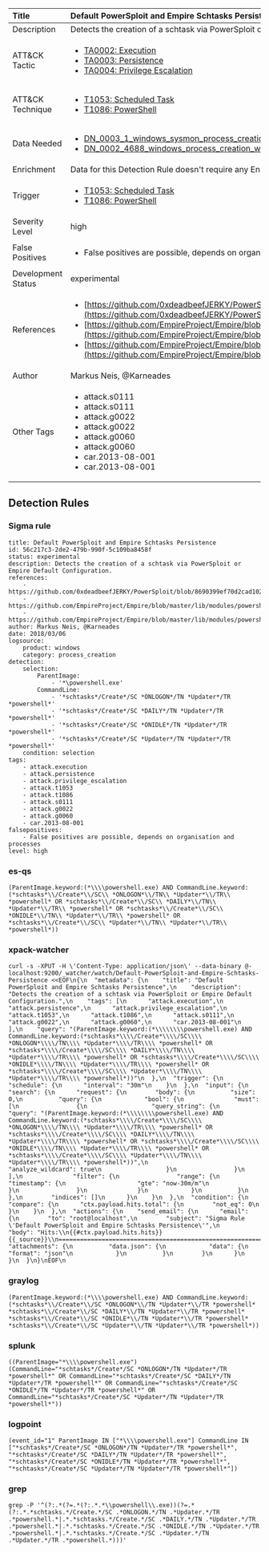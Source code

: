 | Title                | Default PowerSploit and Empire Schtasks Persistence                                                                                                                                                 |
|:---------------------|:------------------------------------------------------------------------------------------------------------------------------------------------------------|
| Description          | Detects the creation of a schtask via PowerSploit or Empire Default Configuration.                                                                                                                                           |
| ATT&amp;CK Tactic    |  <ul><li>[TA0002: Execution](https://attack.mitre.org/tactics/TA0002)</li><li>[TA0003: Persistence](https://attack.mitre.org/tactics/TA0003)</li><li>[TA0004: Privilege Escalation](https://attack.mitre.org/tactics/TA0004)</li></ul>  |
| ATT&amp;CK Technique | <ul><li>[T1053: Scheduled Task](https://attack.mitre.org/techniques/T1053)</li><li>[T1086: PowerShell](https://attack.mitre.org/techniques/T1086)</li></ul>  |
| Data Needed          | <ul><li>[DN_0003_1_windows_sysmon_process_creation](../Data_Needed/DN_0003_1_windows_sysmon_process_creation.md)</li><li>[DN_0002_4688_windows_process_creation_with_commandline](../Data_Needed/DN_0002_4688_windows_process_creation_with_commandline.md)</li></ul>  |
| Enrichment           |  Data for this Detection Rule doesn't require any Enrichments.  |
| Trigger              | <ul><li>[T1053: Scheduled Task](../Triggers/T1053.md)</li><li>[T1086: PowerShell](../Triggers/T1086.md)</li></ul>  |
| Severity Level       | high |
| False Positives      | <ul><li>False positives are possible, depends on organisation and processes</li></ul>  |
| Development Status   | experimental |
| References           | <ul><li>[https://github.com/0xdeadbeefJERKY/PowerSploit/blob/8690399ef70d2cad10213575ac67e8fa90ddf7c3/Persistence/Persistence.psm1](https://github.com/0xdeadbeefJERKY/PowerSploit/blob/8690399ef70d2cad10213575ac67e8fa90ddf7c3/Persistence/Persistence.psm1)</li><li>[https://github.com/EmpireProject/Empire/blob/master/lib/modules/powershell/persistence/userland/schtasks.py](https://github.com/EmpireProject/Empire/blob/master/lib/modules/powershell/persistence/userland/schtasks.py)</li><li>[https://github.com/EmpireProject/Empire/blob/master/lib/modules/powershell/persistence/elevated/schtasks.py](https://github.com/EmpireProject/Empire/blob/master/lib/modules/powershell/persistence/elevated/schtasks.py)</li></ul>  |
| Author               | Markus Neis, @Karneades |
| Other Tags           | <ul><li>attack.s0111</li><li>attack.s0111</li><li>attack.g0022</li><li>attack.g0022</li><li>attack.g0060</li><li>attack.g0060</li><li>car.2013-08-001</li><li>car.2013-08-001</li></ul> | 

## Detection Rules

### Sigma rule

```
title: Default PowerSploit and Empire Schtasks Persistence
id: 56c217c3-2de2-479b-990f-5c109ba8458f
status: experimental
description: Detects the creation of a schtask via PowerSploit or Empire Default Configuration.
references:
    - https://github.com/0xdeadbeefJERKY/PowerSploit/blob/8690399ef70d2cad10213575ac67e8fa90ddf7c3/Persistence/Persistence.psm1
    - https://github.com/EmpireProject/Empire/blob/master/lib/modules/powershell/persistence/userland/schtasks.py
    - https://github.com/EmpireProject/Empire/blob/master/lib/modules/powershell/persistence/elevated/schtasks.py
author: Markus Neis, @Karneades
date: 2018/03/06
logsource:
    product: windows
    category: process_creation
detection:
    selection:
        ParentImage:
            - '*\powershell.exe'
        CommandLine:
            - '*schtasks*/Create*/SC *ONLOGON*/TN *Updater*/TR *powershell*'
            - '*schtasks*/Create*/SC *DAILY*/TN *Updater*/TR *powershell*'
            - '*schtasks*/Create*/SC *ONIDLE*/TN *Updater*/TR *powershell*'
            - '*schtasks*/Create*/SC *Updater*/TN *Updater*/TR *powershell*'
    condition: selection
tags:
    - attack.execution
    - attack.persistence
    - attack.privilege_escalation
    - attack.t1053
    - attack.t1086
    - attack.s0111
    - attack.g0022
    - attack.g0060
    - car.2013-08-001
falsepositives:
    - False positives are possible, depends on organisation and processes
level: high

```





### es-qs
    
```
(ParentImage.keyword:(*\\\\powershell.exe) AND CommandLine.keyword:(*schtasks*\\/Create*\\/SC\\ *ONLOGON*\\/TN\\ *Updater*\\/TR\\ *powershell* OR *schtasks*\\/Create*\\/SC\\ *DAILY*\\/TN\\ *Updater*\\/TR\\ *powershell* OR *schtasks*\\/Create*\\/SC\\ *ONIDLE*\\/TN\\ *Updater*\\/TR\\ *powershell* OR *schtasks*\\/Create*\\/SC\\ *Updater*\\/TN\\ *Updater*\\/TR\\ *powershell*))
```


### xpack-watcher
    
```
curl -s -XPUT -H \'Content-Type: application/json\' --data-binary @- localhost:9200/_watcher/watch/Default-PowerSploit-and-Empire-Schtasks-Persistence <<EOF\n{\n  "metadata": {\n    "title": "Default PowerSploit and Empire Schtasks Persistence",\n    "description": "Detects the creation of a schtask via PowerSploit or Empire Default Configuration.",\n    "tags": [\n      "attack.execution",\n      "attack.persistence",\n      "attack.privilege_escalation",\n      "attack.t1053",\n      "attack.t1086",\n      "attack.s0111",\n      "attack.g0022",\n      "attack.g0060",\n      "car.2013-08-001"\n    ],\n    "query": "(ParentImage.keyword:(*\\\\\\\\powershell.exe) AND CommandLine.keyword:(*schtasks*\\\\/Create*\\\\/SC\\\\ *ONLOGON*\\\\/TN\\\\ *Updater*\\\\/TR\\\\ *powershell* OR *schtasks*\\\\/Create*\\\\/SC\\\\ *DAILY*\\\\/TN\\\\ *Updater*\\\\/TR\\\\ *powershell* OR *schtasks*\\\\/Create*\\\\/SC\\\\ *ONIDLE*\\\\/TN\\\\ *Updater*\\\\/TR\\\\ *powershell* OR *schtasks*\\\\/Create*\\\\/SC\\\\ *Updater*\\\\/TN\\\\ *Updater*\\\\/TR\\\\ *powershell*))"\n  },\n  "trigger": {\n    "schedule": {\n      "interval": "30m"\n    }\n  },\n  "input": {\n    "search": {\n      "request": {\n        "body": {\n          "size": 0,\n          "query": {\n            "bool": {\n              "must": [\n                {\n                  "query_string": {\n                    "query": "(ParentImage.keyword:(*\\\\\\\\powershell.exe) AND CommandLine.keyword:(*schtasks*\\\\/Create*\\\\/SC\\\\ *ONLOGON*\\\\/TN\\\\ *Updater*\\\\/TR\\\\ *powershell* OR *schtasks*\\\\/Create*\\\\/SC\\\\ *DAILY*\\\\/TN\\\\ *Updater*\\\\/TR\\\\ *powershell* OR *schtasks*\\\\/Create*\\\\/SC\\\\ *ONIDLE*\\\\/TN\\\\ *Updater*\\\\/TR\\\\ *powershell* OR *schtasks*\\\\/Create*\\\\/SC\\\\ *Updater*\\\\/TN\\\\ *Updater*\\\\/TR\\\\ *powershell*))",\n                    "analyze_wildcard": true\n                  }\n                }\n              ],\n              "filter": {\n                "range": {\n                  "timestamp": {\n                    "gte": "now-30m/m"\n                  }\n                }\n              }\n            }\n          }\n        },\n        "indices": []\n      }\n    }\n  },\n  "condition": {\n    "compare": {\n      "ctx.payload.hits.total": {\n        "not_eq": 0\n      }\n    }\n  },\n  "actions": {\n    "send_email": {\n      "email": {\n        "to": "root@localhost",\n        "subject": "Sigma Rule \'Default PowerSploit and Empire Schtasks Persistence\'",\n        "body": "Hits:\\n{{#ctx.payload.hits.hits}}{{_source}}\\n================================================================================\\n{{/ctx.payload.hits.hits}}",\n        "attachments": {\n          "data.json": {\n            "data": {\n              "format": "json"\n            }\n          }\n        }\n      }\n    }\n  }\n}\nEOF\n
```


### graylog
    
```
(ParentImage.keyword:(*\\\\powershell.exe) AND CommandLine.keyword:(*schtasks*\\/Create*\\/SC *ONLOGON*\\/TN *Updater*\\/TR *powershell* *schtasks*\\/Create*\\/SC *DAILY*\\/TN *Updater*\\/TR *powershell* *schtasks*\\/Create*\\/SC *ONIDLE*\\/TN *Updater*\\/TR *powershell* *schtasks*\\/Create*\\/SC *Updater*\\/TN *Updater*\\/TR *powershell*))
```


### splunk
    
```
((ParentImage="*\\\\powershell.exe") (CommandLine="*schtasks*/Create*/SC *ONLOGON*/TN *Updater*/TR *powershell*" OR CommandLine="*schtasks*/Create*/SC *DAILY*/TN *Updater*/TR *powershell*" OR CommandLine="*schtasks*/Create*/SC *ONIDLE*/TN *Updater*/TR *powershell*" OR CommandLine="*schtasks*/Create*/SC *Updater*/TN *Updater*/TR *powershell*"))
```


### logpoint
    
```
(event_id="1" ParentImage IN ["*\\\\powershell.exe"] CommandLine IN ["*schtasks*/Create*/SC *ONLOGON*/TN *Updater*/TR *powershell*", "*schtasks*/Create*/SC *DAILY*/TN *Updater*/TR *powershell*", "*schtasks*/Create*/SC *ONIDLE*/TN *Updater*/TR *powershell*", "*schtasks*/Create*/SC *Updater*/TN *Updater*/TR *powershell*"])
```


### grep
    
```
grep -P '^(?:.*(?=.*(?:.*.*\\powershell\\.exe))(?=.*(?:.*.*schtasks.*/Create.*/SC .*ONLOGON.*/TN .*Updater.*/TR .*powershell.*|.*.*schtasks.*/Create.*/SC .*DAILY.*/TN .*Updater.*/TR .*powershell.*|.*.*schtasks.*/Create.*/SC .*ONIDLE.*/TN .*Updater.*/TR .*powershell.*|.*.*schtasks.*/Create.*/SC .*Updater.*/TN .*Updater.*/TR .*powershell.*)))'
```



